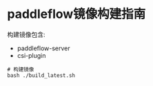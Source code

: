 # paddleflow镜像构建指南
构建镜像包含:
- paddleflow-server
- csi-plugin

```shell
# 构建镜像
bash ./build_latest.sh
```